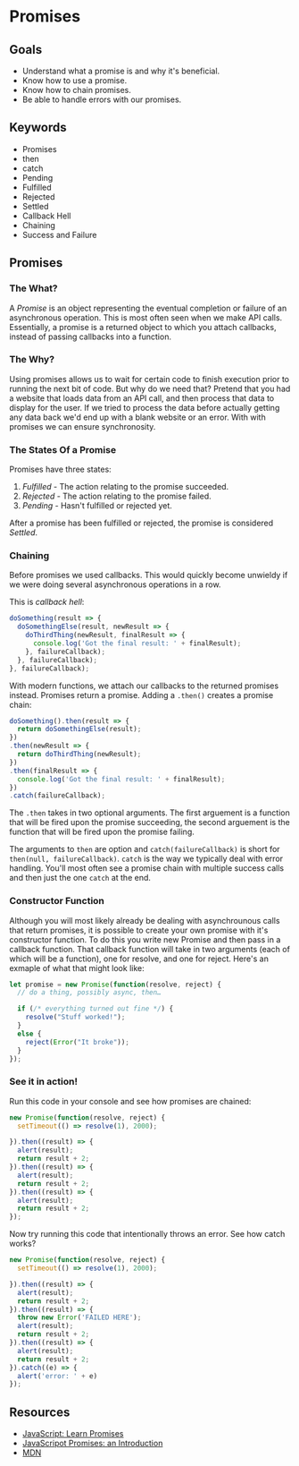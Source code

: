# Promises

## Goals
* Understand what a promise is and why it's beneficial. 
* Know how to use a promise. 
* Know how to chain promises. 
* Be able to handle errors with our promises. 

## Keywords
* Promises
* then 
* catch
* Pending
* Fulfilled
* Rejected
* Settled
* Callback Hell
* Chaining
* Success and Failure 

## Promises 

### The What? 
A *Promise* is an object representing the eventual completion or failure of an asynchronous operation. This is most often seen 
when we make API calls. Essentially, a promise is a returned object to which you attach callbacks, instead of passing callbacks into
a function.

### The Why?
Using promises allows us to wait for certain code to finish execution prior to running the next bit of code. But why do we need that? 
Pretend that you had a website that loads data from an API call, and then process that data to display for the user. If we tried to process the data before actually getting any data back we'd end up with a blank website or an error. With with promises we can ensure synchronosity. 

### The States Of a Promise
Promises have three states:
1. _Fulfilled_ - The action relating to the promise succeeded.
2. _Rejected_ - The action relating to the promise failed. 
3. _Pending_ - Hasn't fulfilled or rejected yet. 

After a promise has been fulfilled or rejected, the promise is considered _Settled_. 

### Chaining 
Before promises we used callbacks. This would quickly become unwieldy if we were doing several asynchronous operations in a row. 

This is _callback hell_: 
```js
doSomething(result => {
  doSomethingElse(result, newResult => {
    doThirdThing(newResult, finalResult => {
      console.log('Got the final result: ' + finalResult);
    }, failureCallback);
  }, failureCallback);
}, failureCallback);


```
With modern functions, we attach our callbacks to the returned promises instead. Promises return a promise. Adding a `.then()` creates a promise chain:

```js
doSomething().then(result => {
  return doSomethingElse(result);
})
.then(newResult => {
  return doThirdThing(newResult);
})
.then(finalResult => {
  console.log('Got the final result: ' + finalResult);
})
.catch(failureCallback);

```

The `.then` takes in two optional arguments. The first arguement is a function that will be fired upon the promise succeeding, the second arguement is the function that will be fired upon the promise failing. 

The arguments to `then` are option and  `catch(failureCallback)` is short for `then(null, failureCallback)`. `catch` is the way we typically deal with error handling. You'll most often see a promise chain with multiple success calls and then just the one `catch` at the end. 

### Constructor Function
Although you will most likely already be dealing with asynchrounous calls that return promises, it is possible to create your own promise with it's constructor function. To do this you write new Promise and then pass in a callback function. That callback function will take in two arguments (each of which will be a function), one for resolve, and one for reject. Here's an exmaple of what that might look like: 

```js
let promise = new Promise(function(resolve, reject) {
  // do a thing, possibly async, then…

  if (/* everything turned out fine */) {
    resolve("Stuff worked!");
  }
  else {
    reject(Error("It broke"));
  }
});

```

### See it in action!

Run this code in your console and see how promises are chained:

```js
new Promise(function(resolve, reject) {
  setTimeout(() => resolve(1), 2000);

}).then((result) => {
  alert(result);
  return result + 2;
}).then((result) => {
  alert(result);
  return result + 2;
}).then((result) => {
  alert(result);
  return result + 2;
});

```

Now try running this code that intentionally throws an error. See how catch works?

```js
new Promise(function(resolve, reject) {
  setTimeout(() => resolve(1), 2000);

}).then((result) => {
  alert(result);
  return result + 2;
}).then((result) => {
  throw new Error('FAILED HERE');
  alert(result);
  return result + 2;
}).then((result) => {
  alert(result);
  return result + 2;
}).catch((e) => {
  alert('error: ' + e)
});

```


## Resources 
* [JavaScript: Learn Promises](https://codeburst.io/javascript-learn-promises-f1eaa00c5461)
* [JavaScripot Promises: an Introduction](https://developers.google.com/web/fundamentals/primers/promises)
* [MDN](https://developer.mozilla.org/en-US/docs/Web/JavaScript/Guide/Using_promises)
